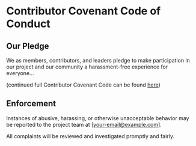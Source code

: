 # Contributor Covenant Code of Conduct

## Our Pledge

We as members, contributors, and leaders pledge to make participation in our project and our community a harassment-free experience for everyone...

(continued full Contributor Covenant Code can be found [here](https://www.contributor-covenant.org/version/2/1/code_of_conduct/))

## Enforcement

Instances of abusive, harassing, or otherwise unacceptable behavior may be reported to the project team at [your-email@example.com].

All complaints will be reviewed and investigated promptly and fairly.
